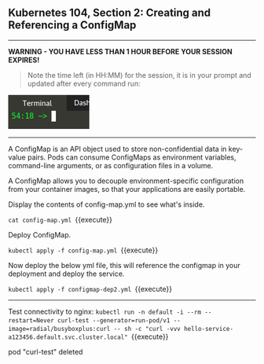 ## Kubernetes 104, Section 2: Creating and Referencing a ConfigMap

---

**WARNING - YOU HAVE LESS THAN 1 HOUR BEFORE YOUR SESSION EXPIRES!**

>Note the time left (in HH:MM) for the session, it is in your prompt and updated after every command run:

![Terminal Time Remaining](./assets/term-expire.png)

---

A ConfigMap is an API object used to store non-confidential data in key-value pairs. Pods can consume ConfigMaps as environment variables, command-line arguments, or as configuration files in a volume.

A ConfigMap allows you to decouple environment-specific configuration from your container images, so that your applications are easily portable.


Display the contents of config-map.yml to see what's inside.

`cat config-map.yml
`{{execute}}

Deploy ConfigMap.

`kubectl apply -f config-map.yml
`{{execute}}

Now deploy the below yml file, this will reference the configmap in your deployment and deploy the service.

`kubectl apply -f configmap-dep2.yml
`{{execute}}

---

Test connectivity to nginx:
`kubectl run -n default -i --rm --restart=Never curl-test --generator=run-pod/v1 --image=radial/busyboxplus:curl -- sh -c "curl -vvv hello-service-a123456.default.svc.cluster.local"
`{{execute}}


pod "curl-test" deleted
